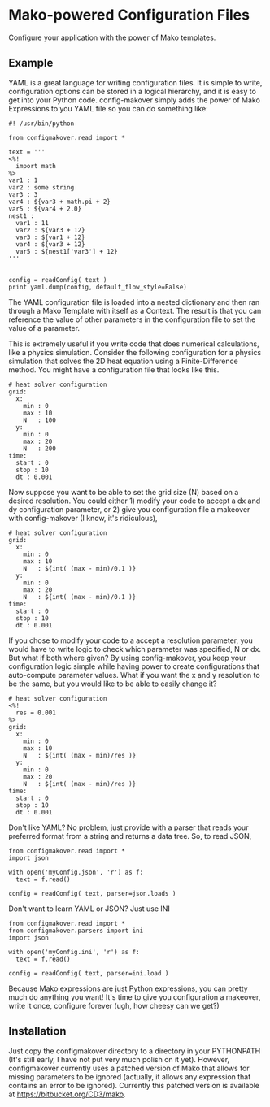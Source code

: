 Mako-powered Configuration Files
================================

Configure your application with the power of Mako templates.

Example
-------
YAML is a great language for writing configuration files. It is simple to write, configuration options
can be stored in a logical hierarchy, and it is easy to get into your Python code. config-makover simply
adds the power of Mako Expressions to you YAML file so you can do something like:

    #! /usr/bin/python

    from configmakover.read import *

    text = '''
    <%!
      import math
    %>
    var1 : 1
    var2 : some string
    var3 : 3
    var4 : ${var3 + math.pi + 2}
    var5 : ${var4 + 2.0}
    nest1 :
      var1 : 11
      var2 : ${var3 + 12}
      var3 : ${var1 + 12}
      var4 : ${var3 + 12}
      var5 : ${nest1['var3'] + 12}
    '''


    config = readConfig( text )
    print yaml.dump(config, default_flow_style=False)

The YAML configuration file is loaded into a nested dictionary and then ran through a Mako Template with itself as a Context. The result
is that you can reference the value of other parameters in the configuration file to set the value of a parameter.

This is extremely useful if you write code that does numerical calculations, like a physics simulation.
Consider the following configuration for a physics simulation that solves the 2D heat equation using a Finite-Difference method. You might have a
configuration file that looks like this.

    # heat solver configuration
    grid:
      x:
        min : 0
        max : 10
        N   : 100
      y:
        min : 0
        max : 20
        N   : 200
    time:
      start : 0
      stop : 10
      dt : 0.001

Now suppose you want to be able to set the grid size (N) based on a desired resolution. You could either 1) modify your code to accept a dx and dy
configuration parameter, or 2) give you configuration file a makeover with config-makover (I know, it's ridiculous),

    # heat solver configuration
    grid:
      x:
        min : 0
        max : 10
        N   : ${int( (max - min)/0.1 )}
      y:
        min : 0
        max : 20
        N   : ${int( (max - min)/0.1 )}
    time:
      start : 0
      stop : 10
      dt : 0.001

If you chose to modify your code to a accept a resolution parameter, you would have to write logic to check which parameter was specified, N or dx. But what
if both where given? By using config-makover, you keep your configuration logic simple while having power to create configurations that auto-compute
parameter values. What if you want the x and y resolution to be the same, but you would like to be able to easily change it?

    # heat solver configuration
    <%!
      res = 0.001
    %>
    grid:
      x:
        min : 0
        max : 10
        N   : ${int( (max - min)/res )}
      y:
        min : 0
        max : 20
        N   : ${int( (max - min)/res )}
    time:
      start : 0
      stop : 10
      dt : 0.001

Don't like YAML? No problem, just provide with a parser that reads your preferred format from a string and returns a data tree. So, to read JSON,

    from configmakover.read import *
    import json

    with open('myConfig.json', 'r') as f:
      text = f.read()

    config = readConfig( text, parser=json.loads )

Don't want to learn YAML or JSON? Just use INI

    from configmakover.read import *
    from configmakover.parsers import ini
    import json

    with open('myConfig.ini', 'r') as f:
      text = f.read()

    config = readConfig( text, parser=ini.load )


Because Mako expressions are just Python expressions, you can pretty much do anything you want! It's time to give you configuration a makeover, write
it once, configure forever (ugh, how cheesy can we get?)

Installation
------------
Just copy the configmakover directory to a directory in your PYTHONPATH
(It's still early, I have not put very much polish on it yet).  However,
configmakover currently uses a patched version of Mako that allows for
missing parameters to be ignored (actually, it allows any expression that
contains an error to be ignored). Currently this patched version is available at
https://bitbucket.org/CD3/mako.
